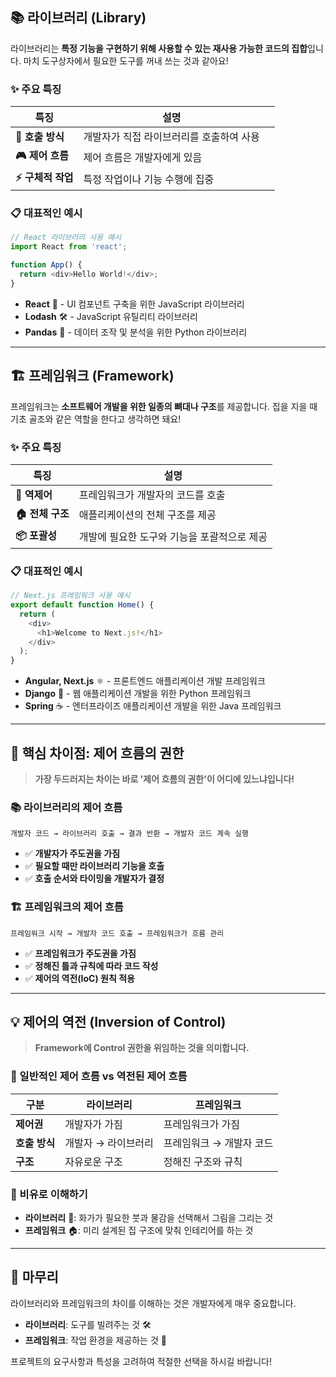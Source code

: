 ## 📚 라이브러리 (Library)

라이브러리는 **특정 기능을 구현하기 위해 사용할 수 있는 재사용 가능한 코드의 집합**입니다. 마치 도구상자에서 필요한 도구를 꺼내 쓰는 것과 같아요!

### ✨ 주요 특징

| 특징           | 설명                     |     |
| ------------ | ---------------------- | --- |
| **🎯 호출 방식** | 개발자가 직접 라이브러리를 호출하여 사용 |     |
| **🎮 제어 흐름** | 제어 흐름은 개발자에게 있음        |     |
| **⚡ 구체적 작업** | 특정 작업이나 기능 수행에 집중      |     |

### 📋 대표적인 예시

```javascript
// React 라이브러리 사용 예시
import React from 'react';

function App() {
  return <div>Hello World!</div>;
}
```

- **React** 🚀 - UI 컴포넌트 구축을 위한 JavaScript 라이브러리
- **Lodash** 🛠️ - JavaScript 유틸리티 라이브러리
- **Pandas** 🐼 - 데이터 조작 및 분석을 위한 Python 라이브러리

---

## 🏗️ 프레임워크 (Framework)

프레임워크는 **소프트웨어 개발을 위한 일종의 뼈대나 구조**를 제공합니다. 집을 지을 때 기초 골조와 같은 역할을 한다고 생각하면 돼요!

### ✨ 주요 특징

|특징|설명|
|---|---|
|**🔄 역제어**|프레임워크가 개발자의 코드를 호출|
|**🏠 전체 구조**|애플리케이션의 전체 구조를 제공|
|**📦 포괄성**|개발에 필요한 도구와 기능을 포괄적으로 제공|

### 📋 대표적인 예시

```typescript
// Next.js 프레임워크 사용 예시
export default function Home() {
  return (
    <div>
      <h1>Welcome to Next.js!</h1>
    </div>
  );
}
```

- **Angular, Next.js** ⚛️ - 프론트엔드 애플리케이션 개발 프레임워크
- **Django** 🐍 - 웹 애플리케이션 개발을 위한 Python 프레임워크
- **Spring** ☕ - 엔터프라이즈 애플리케이션 개발을 위한 Java 프레임워크

---

## 🎯 핵심 차이점: 제어 흐름의 권한

> **가장 두드러지는 차이는 바로 '제어 흐름의 권한'이 어디에 있느냐입니다!**

### 📚 라이브러리의 제어 흐름

```
개발자 코드 → 라이브러리 호출 → 결과 반환 → 개발자 코드 계속 실행
```

- ✅ **개발자가 주도권을 가짐**
- ✅ **필요할 때만 라이브러리 기능을 호출**
- ✅ **호출 순서와 타이밍을 개발자가 결정**

### 🏗️ 프레임워크의 제어 흐름

```
프레임워크 시작 → 개발자 코드 호출 → 프레임워크가 흐름 관리
```

- ✅ **프레임워크가 주도권을 가짐**
- ✅ **정해진 틀과 규칙에 따라 코드 작성**
- ✅ **제어의 역전(IoC) 원칙 적용**

---

## 💡 제어의 역전 (Inversion of Control)

> **Framework에 Control 권한을 위임하는 것을 의미합니다.**

### 🔄 일반적인 제어 흐름 vs 역전된 제어 흐름

|구분|라이브러리|프레임워크|
|---|---|---|
|**제어권**|개발자가 가짐|프레임워크가 가짐|
|**호출 방식**|개발자 → 라이브러리|프레임워크 → 개발자 코드|
|**구조**|자유로운 구조|정해진 구조와 규칙|

### 🎨 비유로 이해하기

- **라이브러리** 🎨: 화가가 필요한 붓과 물감을 선택해서 그림을 그리는 것
- **프레임워크** 🏠: 미리 설계된 집 구조에 맞춰 인테리어를 하는 것

---

## 📝 마무리

라이브러리와 프레임워크의 차이를 이해하는 것은 개발자에게 매우 중요합니다.

- **라이브러리**: 도구를 빌려주는 것 🛠️
- **프레임워크**: 작업 환경을 제공하는 것 🏢

프로젝트의 요구사항과 특성을 고려하여 적절한 선택을 하시길 바랍니다!
